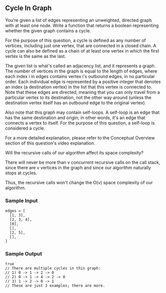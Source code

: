 
## Cycle In Graph

You're given a list of edges representing an unweighted, directed
graph with at least one node. Write a function that returns a boolean
representing whether the given graph contains a cycle.

For the purpose of this question, a cycle is defined as any number of
vertices, including just one vertex, that are connected in a closed chain. A
cycle can also be defined as a chain of at least one vertex in which the first
vertex is the same as the last.

The given list is what's called an adjacency list, and it represents a graph.
The number of vertices in the graph is equal to the length of
edges, where each index i in
edges contains vertex i's outbound edges, in no
particular order. Each individual edge is represented by a positive integer
that denotes an index (a destination vertex) in the list that this vertex is
connected to. Note that these edges are directed, meaning that you can only
travel from a particular vertex to its destination, not the other way around
(unless the destination vertex itself has an outbound edge to the original
vertex).

Also note that this graph may contain self-loops. A self-loop is an edge that
has the same destination and origin; in other words, it's an edge that
connects a vertex to itself. For the purpose of this question, a self-loop is
considered a cycle.

For a more detailed explanation, please refer to the Conceptual Overview
section of this question's video explanation.

Will the recursive calls of our algorithm affect its space complexity?

There will never be more than v concurrent recursive calls on the
call stack, since there are v vertices in the graph and since our
algorithm naturally stops at cycles.

Thus, the recursive calls won't change the O(v) space complexity
of our algorithm.

### Sample Input
```
edges = [
  [1, 3],
  [2, 3, 4],
  [0],
  [],
  [2, 5],
  [],
]
```

### Sample Output
```
true 
// There are multiple cycles in this graph: 
// 1) 0 -> 1 -> 2 -> 0
// 2) 0 -> 1 -> 4 -> 2 -> 0
// 3) 1 -> 2 -> 0 -> 1
// These are just 3 examples; there are more.
```
